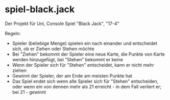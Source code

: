 # spiel-black.jack
Der Projekt für Uni, Console Spiel "Black Jack", "17-4"

Regeln:
- Spieler (beliebige Menge) spielen ein nach einander und entscheidet sich, ob er Ziehen oder Stehen möchte
- Bei "Ziehen" bekommt der Spieler eine neue Karte, die Punkte von Karte werden hinzugefügt, bei "Stehen" bekommt er keine
- Wenn der Spieler sich für "Stehen" entscheidet, kann er nicht mehr ziehen
- Gewinnt der Spieler, der am Ende am meisten Punkte hat
- Das Spiel endet sich wenn alle Spieler sich für "Stehen" entscheiden, oder wenn ein von dennen mehr als 21 erreicht - in dem Fall verliert er; bei 21 - gewinnt
